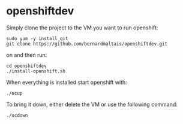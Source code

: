 # openshiftdev

Simply clone the project to the VM you want to run openshift:

```shell
sudo yum -y install git
git clone https://github.com/bernardmaltais/openshiftdev.git
```

on and then run:

```shell
cd openshiftdev
./install-openshift.sh
```

When everything is installed start openshift with:

```shell
./ocup
```

To bring it down, either delete the VM or use the following command:

```shell
./ocdown
```
